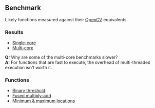 Benchmark
---------
Likely functions measured against their [OpenCV](http://www.opencv.org) equivalents.

### Results
- [Single-core](https://s3.amazonaws.com/liblikely/benchmark_single-core.txt)
- [Multi-core](https://s3.amazonaws.com/liblikely/benchmark_multi-core.txt)

**Q:** Why are some of the multi-core benchmarks slower? <br>
**A:** For functions that are fast to execute, the overhead of multi-threaded execution isn't worth it.

### Functions
- [Binary threshold](?href=binary-threshold)
- [Fused multiply-add](?href=fused-multiply-add)
- [Minimum & maximum locations](?href=min-max-loc)
